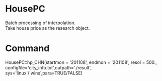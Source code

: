 # HousePC
Batch processing of interpolation.  
Take house price as the research object.  
# Command
HousePC::hp_CHN(startmon = '201108', endmon = '201108', resol = 500.,  
                configfile='city_info.txt',outpath='./result',  
                sys='linux'/'wins',para=TRUE/FALSE)
